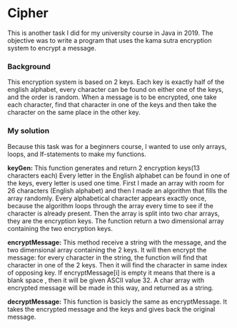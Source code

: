 # Cipher

This is another task I did for my university course in Java in 2019. The objective was to write a program that uses the kama sutra encryption system to encrypt a message. 

<h3>Background</h3>
This encryption system is based on 2 keys. Each key is exactly half of the english alphabet, every character can be found on either one of the keys, and the order is random.  When a message is to be encrypted, one take each character, find that character in one of the keys and then take the character on the same place in the other key.

<h3>My solution</h3>
Because this task was for a beginners course, I wanted to use only arrays, loops, and If-statements  to make my functions.
<br>

<b>keyGen:</b> This function generates and return 2 encryption keys(13 characters each)
Every letter in the English alphabet can be found in one of the keys, every letter is used one time.  First I made an array with room for 26 characters (English alphabet) and then  I made an algorithm that fills the array randomly. Every alphabetical character appears exactly once, because the algorithm loops through the array every time to see if the character is already present. Then the array  is split into two char arrays, they are the encryption keys. The function return a two dimensional array containing the two encryption keys.

<b>encryptMessage:</b>  This method receive a string with the message, and the two dimensional array containing the 2 keys. It will then encrypt the message: for every character in the string, the function will find that character in one of the 2 keys. Then it will find the character in same index of opposing key. If encryptMessage[i] is empty it means that there is a blank space , then it will be given ASCII value 32. A char array with encrypted message will be made in this way, and returned as a string.

<b>decryptMessage:</b> This function is basicly the same as encryptMessage. It takes the encrypted message and the keys and gives back the original message.

